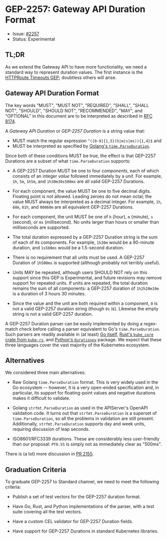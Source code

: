 # GEP-2257: Gateway API Duration Format

* Issue: [#2257](https://github.com/kubernetes-sigs/gateway-api/issues/2257)
* Status: Experimental

## TL;DR

As we extend the Gateway API to have more functionality, we need a standard
way to represent duration values. The first instance is the [HTTPRoute
Timeouts GEP][GEP-1742]; doubtless others will arise.

[GEP-1742]:/geps/gep-1742

## Gateway API Duration Format

The key words "MUST", "MUST NOT", "REQUIRED", "SHALL", "SHALL NOT", "SHOULD",
"SHOULD NOT", "RECOMMENDED", "MAY", and "OPTIONAL" in this document are to be
interpreted as described in [RFC 8174].

[RFC 8174]:https://datatracker.ietf.org/doc/html/rfc8174

A _Gateway API Duration_ or _GEP-2257 Duration_ is a string value that:

- MUST match the regular expression `^([0-9]{1,5}(h|m|s|ms)){1,4}$` and
- MUST be interpreted as specified by [Golang's `time.ParseDuration`][gotime].

Since both of these conditions MUST be true, the effect is that GEP-2257
Durations are a subset of what `time.ParseDuration` supports:

- A GEP-2257 Duration MUST be one to four _components_, each of which consists
  of an integer _value_ followed immediately by a _unit_. For example, `1h`,
  `5m`, `1h5m`, and `1h30m30s500ms` are all valid GEP-2257 Durations.

- For each component, the value MUST be one to five decimal digits. Floating
  point is not allowed. Leading zeroes do not mean octal; the value MUST
  always be interpreted as a decimal integer. For example, `1h`, `60m`, `01h`,
  and `00060m` are all equivalent GEP-2257 Durations.

- For each component, the unit MUST be one of `h` (hour), `m` (minute), `s`
  (second), or `ms` (millisecond). No units larger than hours or smaller than
  milliseconds are supported.

- The total duration expressed by a GEP-2257 Duration string is the sum of
  each of its components. For example, `1h30m` would be a 90-minute duration,
  and `1s500ms` would be a 1.5-second duration.

- There is no requirement that all units must be used. A GEP-2257 Duration of
  `1h500ms` is supported (although probably not terribly useful).

- Units MAY be repeated, although users SHOULD NOT rely on this support since
  this GEP is Experimental, and future revisions may remove support for
  repeated units. If units are repeated, the total duration remains the sum of
  all components: a GEP-2257 duration of `1h2h20m10m` is a duration of 3 hours
  30 minutes.

- Since the value and the unit are both required within a component, `0` is
  not a valid GEP-2257 duration string (though `0s` is). Likewise the empty
  string is not a valid GEP-2257 duration.

A GEP-2257 Duration parser can be easily implemented by doing a regex-match
check before calling a parser equivalent to Go's `time.ParseDuration`. Such
parsers are readily available in (at least) [Go itself][gotime], [Rust's
`kube_core` crate from `kube-rs`][kube-core], and [Python's
`durationpy`][durationpy] package. We expect that these three languages cover
the vast majority of the Kubernetes ecosystem.

[gotime]:https://pkg.go.dev/time#ParseDuration
[kube-core]:https://docs.rs/kube-core/latest/kube_core/duration/struct.Duration.html
[durationpy]:https://github.com/icholy/durationpy

## Alternatives

We considered three main alternatives:

- Raw Golang `time.ParseDuration` format. This is very widely used in the Go
  ecosystem -- however, it is a very open-ended specification and, in
  particular, its support for floating-point values and negative durations
  makes it difficult to validate.

- Golang `strfmt.ParseDuration` as used in the APIServer's OpenAPI validation
  code. It turns out that `strfmt.ParseDuration` is a superset of
  `time.ParseDuration`, so all the problems in validation are still present.
  Additionally, `strfmt.ParseDuration` supports day and week units, requiring
  discussion of leap seconds.

- ISO8601/RFC3339 durations. These are considerably less user-friendly than
  our proposal: `PT0.5S` is simply not as immediately clear as "500ms".

There is (a lot) more discussion in [PR 2155].

[PR 2155]:https://github.com/kubernetes-sigs/gateway-api/pull/2155

## Graduation Criteria

To graduate GEP-2257 to Standard channel, we need to meet the following
criteria:

- Publish a set of test vectors for the GEP-2257 duration format.

- Have Go, Rust, and Python implementations of the parser, with a test suite
  covering all the test vectors.

- Have a custom CEL validator for GEP-2257 Duration fields.

- Have support for GEP-2257 Durations in standard Kubernetes libraries.
